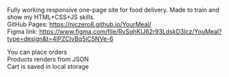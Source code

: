 Fully working responsive one-page site for food delivery. Made to train and show my HTML+CSS+JS skills.<br>
GitHub Pages: https://niczero8.github.io/YourMeal/<br>
Figma link: https://www.figma.com/file/RvSqhKlJ62r93LdskD3Icz/YouMeal?type=design&t=4lPZCIvBq5iC5NVe-6 <br>

You can place orders<br>
Products renders from JSON<br>
Cart is saved in local storage<br>
